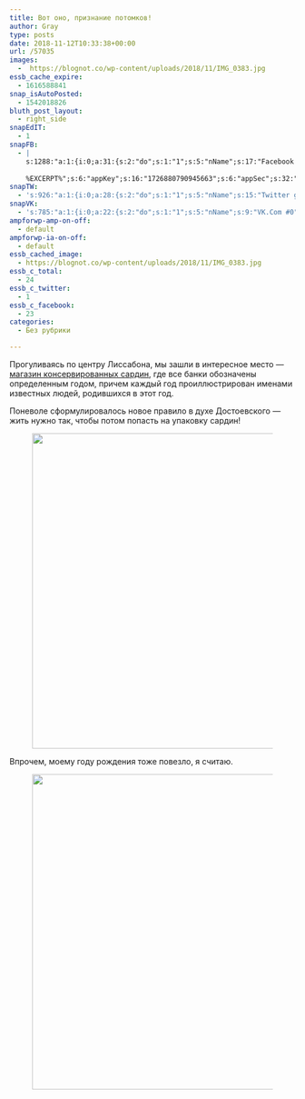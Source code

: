 ```yaml
---
title: Вот оно, признание потомков!
author: Gray
type: posts
date: 2018-11-12T10:33:38+00:00
url: /57035
images:
  -  https://blognot.co/wp-content/uploads/2018/11/IMG_0383.jpg
essb_cache_expire:
  - 1616588841
snap_isAutoPosted:
  - 1542018826
bluth_post_layout:
  - right_side
snapEdIT:
  - 1
snapFB:
  - |
    s:1288:"a:1:{i:0;a:31:{s:2:"do";s:1:"1";s:5:"nName";s:17:"Facebook personal";s:9:"msgFormat";s:20:"%TITLE%
    
    %EXCERPT%";s:6:"appKey";s:16:"1726880790945663";s:6:"appSec";s:32:"9915e38ff56996512e9713516c208c4d";s:8:"postType";s:1:"A";s:7:"fltrsOn";i:0;s:5:"fltrs";a:0:{}s:7:"proxyOn";i:0;s:7:"useSURL";i:0;s:1:"v";i:350;s:3:"tpt";s:0:"";s:11:"attachVideo";s:1:"N";s:6:"imgUpl";s:1:"T";s:10:"riComments";s:1:"1";s:12:"riCommentsAA";s:1:"1";s:4:"uMsg";s:0:"";s:11:"accessToken";s:173:"EAAYilsQdH38BAGbBWNeledCJfoCAbh3ym4AOo7xEODbekVAReIRhhi0LAnzPFNAwaat0Tr1xSJoAvsAFJk0GUGmV2bqZBhT8qI3VwPtz681jKSyEZAIsTKbzUciHsYWcVzInMTeIEJAXIR5anW46o6j9lA64XdLsvmYOjvegZDZD";s:8:"authUser";s:17:"10212468541884244";s:12:"authUserName";s:29:"Сергей Петренко";s:4:"pgID";s:32:"133222213376133_2181825261849141";s:9:"wpImgSize";s:4:"full";s:15:"pageAccessToken";s:176:"EAAYilsQdH38BAArYgqPRN5Wkz8N7LbEeqSIxC3YgROS4wqFWGbWukrZAbZC3z29OUDS9aG6y2h0W58mSyspXyC6aBd8RGJaMJlT7C9ortS4TT31ZBIvo0g5meW1hqZBhrwyhi1lmelpiXeH7UBmA6a6BHdHcPFBvFiL4WBZB4NwZDZD";s:8:"isPosted";s:1:"1";s:7:"postURL";s:62:"http://www.facebook.com/133222213376133/posts/2181825261849141";s:5:"pDate";s:19:"2018-11-12 10:33:43";s:9:"isAutoImg";s:1:"A";s:8:"imgToUse";s:0:"";s:9:"isAutoURL";s:1:"A";s:8:"urlToUse";s:0:"";s:4:"doFB";i:0;}}";
snapTW:
  - 's:926:"a:1:{i:0;a:28:{s:2:"do";s:1:"1";s:5:"nName";s:15:"Twitter gray_ru";s:9:"msgFormat";s:14:"%TITLE%  %URL%";s:6:"appKey";s:21:"TtnkhV5ieh7aGiSY4OoJQ";s:6:"appSec";s:41:"HFj5WK0WRg2zQs87LI37ZGRCriUhl7f6tO7YrFVuk";s:7:"fltrsOn";i:0;s:5:"fltrs";a:0:{}s:7:"proxyOn";i:0;s:7:"useSURL";i:0;s:1:"v";i:350;s:5:"twURL";s:27:"https://twitter.com/gray_ru";s:11:"accessToken";s:50:"8518642-cnreXiVT5UwLikpn799CLpoo1W61fufZeTA4z39PIi";s:14:"accessTokenSec";s:45:"36nJUfLC6ZS1VLbdK44CrCxDUIE5u1wYJEQCYnKoKXAUs";s:5:"tw140";i:0;s:10:"riComments";s:1:"1";s:11:"riCommentsM";s:1:"1";s:12:"riCommentsAA";s:1:"1";s:8:"attchImg";s:1:"1";s:9:"wpImgSize";s:4:"full";s:8:"isPosted";s:1:"1";s:4:"pgID";s:19:"1061930038554226688";s:7:"postURL";s:54:"https://twitter.com/gray_ru/status/1061930038554226688";s:5:"pDate";s:19:"2018-11-12 10:33:46";s:9:"isAutoImg";s:1:"A";s:8:"imgToUse";s:0:"";s:9:"isAutoURL";s:1:"A";s:8:"urlToUse";s:0:"";s:4:"doTW";i:0;}}";'
snapVK:
  - 's:785:"a:1:{i:0;a:22:{s:2:"do";s:1:"1";s:5:"nName";s:9:"VK.Com #0";s:9:"msgFormat";s:9:"%EXCERPT%";s:8:"postType";s:1:"I";s:7:"fltrsOn";i:0;s:5:"fltrs";a:0:{}s:7:"proxyOn";i:0;s:7:"useSURL";i:0;s:1:"v";i:350;s:3:"url";s:22:"https://vk.com/gray_ru";s:5:"appID";s:7:"2004042";s:4:"pgID";s:7:"gray_ru";s:8:"authResp";s:159:"https://oauth.vk.com/blank.html#access_token=7c266a94fb1122969e25b20763c347a5bc800e03810fc03ac8d80b4ada40944a2b4a9800ea2c258865182&expires_in=0&user_id=1003673";s:9:"wpImgSize";s:4:"full";s:12:"appAuthToken";s:85:"7c266a94fb1122969e25b20763c347a5bc800e03810fc03ac8d80b4ada40944a2b4a9800ea2c258865182";s:11:"appAuthUser";s:7:"1003673";s:7:"pgIntID";s:7:"1003673";s:9:"isAutoImg";s:1:"A";s:8:"imgToUse";s:0:"";s:9:"isAutoURL";s:1:"A";s:8:"urlToUse";s:0:"";s:4:"doVK";i:0;}}";'
ampforwp-amp-on-off:
  - default
ampforwp-ia-on-off:
  - default
essb_cached_image:
  - https://blognot.co/wp-content/uploads/2018/11/IMG_0383.jpg
essb_c_total:
  - 24
essb_c_twitter:
  - 1
essb_c_facebook:
  - 23
categories:
  - Без рубрики

---
```








Прогуливаясь по центру Лиссабона, мы зашли в интересное место — [магазин консервированных сардин][1], где все банки обозначены определенным годом, причем каждый год проиллюстрирован именами известных людей, родившихся в этот год.

Поневоле сформулировалось новое правило в духе Достоевского — жить нужно так, чтобы потом попасть на упаковку сардин!<figure class="wp-block-image">

<img data-attachment-id="57033" data-permalink="https://blognot.co/img_0383" data-orig-file="https://i1.wp.com/blognot.co/wp-content/uploads/2018/11/IMG_0383.jpg?fit=1280%2C960&ssl=1" data-orig-size="1280,960" data-comments-opened="1" data-image-meta="{&quot;aperture&quot;:&quot;1.8&quot;,&quot;credit&quot;:&quot;&quot;,&quot;camera&quot;:&quot;iPhone XS Max&quot;,&quot;caption&quot;:&quot;&quot;,&quot;created_timestamp&quot;:&quot;1541429637&quot;,&quot;copyright&quot;:&quot;&quot;,&quot;focal_length&quot;:&quot;4.25&quot;,&quot;iso&quot;:&quot;32&quot;,&quot;shutter_speed&quot;:&quot;0.01&quot;,&quot;title&quot;:&quot;&quot;,&quot;orientation&quot;:&quot;1&quot;}" data-image-title="IMG_0383" data-image-description="" data-medium-file="https://i1.wp.com/blognot.co/wp-content/uploads/2018/11/IMG_0383.jpg?fit=300%2C225&ssl=1" data-large-file="https://i1.wp.com/blognot.co/wp-content/uploads/2018/11/IMG_0383.jpg?fit=740%2C555&ssl=1" width="740" height="555" src="https://i1.wp.com/blognot.co/wp-content/uploads/2018/11/IMG_0383.jpg?resize=740%2C555&#038;ssl=1" alt="" class="wp-image-57033" srcset="https://i1.wp.com/blognot.co/wp-content/uploads/2018/11/IMG_0383.jpg?w=1280&ssl=1 1280w, https://i1.wp.com/blognot.co/wp-content/uploads/2018/11/IMG_0383.jpg?resize=300%2C225&ssl=1 300w, https://i1.wp.com/blognot.co/wp-content/uploads/2018/11/IMG_0383.jpg?resize=768%2C576&ssl=1 768w, https://i1.wp.com/blognot.co/wp-content/uploads/2018/11/IMG_0383.jpg?resize=1024%2C768&ssl=1 1024w, https://i1.wp.com/blognot.co/wp-content/uploads/2018/11/IMG_0383.jpg?resize=667%2C500&ssl=1 667w, https://i1.wp.com/blognot.co/wp-content/uploads/2018/11/IMG_0383.jpg?resize=800%2C600&ssl=1 800w, https://i1.wp.com/blognot.co/wp-content/uploads/2018/11/IMG_0383.jpg?w=1200&ssl=1 1200w" sizes="(max-width: 740px) 100vw, 740px" data-recalc-dims="1" /> </figure> 

Впрочем, моему году рождения тоже повезло, я считаю.<figure class="wp-block-image">

<img data-attachment-id="57034" data-permalink="https://blognot.co/img_0382" data-orig-file="https://i0.wp.com/blognot.co/wp-content/uploads/2018/11/IMG_0382.jpg?fit=1280%2C960&ssl=1" data-orig-size="1280,960" data-comments-opened="1" data-image-meta="{&quot;aperture&quot;:&quot;1.8&quot;,&quot;credit&quot;:&quot;&quot;,&quot;camera&quot;:&quot;iPhone XS Max&quot;,&quot;caption&quot;:&quot;&quot;,&quot;created_timestamp&quot;:&quot;1541429614&quot;,&quot;copyright&quot;:&quot;&quot;,&quot;focal_length&quot;:&quot;4.25&quot;,&quot;iso&quot;:&quot;25&quot;,&quot;shutter_speed&quot;:&quot;0.01&quot;,&quot;title&quot;:&quot;&quot;,&quot;orientation&quot;:&quot;1&quot;}" data-image-title="IMG_0382" data-image-description="" data-medium-file="https://i0.wp.com/blognot.co/wp-content/uploads/2018/11/IMG_0382.jpg?fit=300%2C225&ssl=1" data-large-file="https://i0.wp.com/blognot.co/wp-content/uploads/2018/11/IMG_0382.jpg?fit=740%2C555&ssl=1" width="740" height="555" src="https://i0.wp.com/blognot.co/wp-content/uploads/2018/11/IMG_0382.jpg?resize=740%2C555&#038;ssl=1" alt="" class="wp-image-57034" srcset="https://i0.wp.com/blognot.co/wp-content/uploads/2018/11/IMG_0382.jpg?w=1280&ssl=1 1280w, https://i0.wp.com/blognot.co/wp-content/uploads/2018/11/IMG_0382.jpg?resize=300%2C225&ssl=1 300w, https://i0.wp.com/blognot.co/wp-content/uploads/2018/11/IMG_0382.jpg?resize=768%2C576&ssl=1 768w, https://i0.wp.com/blognot.co/wp-content/uploads/2018/11/IMG_0382.jpg?resize=1024%2C768&ssl=1 1024w, https://i0.wp.com/blognot.co/wp-content/uploads/2018/11/IMG_0382.jpg?resize=667%2C500&ssl=1 667w, https://i0.wp.com/blognot.co/wp-content/uploads/2018/11/IMG_0382.jpg?resize=800%2C600&ssl=1 800w" sizes="(max-width: 740px) 100vw, 740px" data-recalc-dims="1" /> </figure>

 [1]: https://goo.gl/maps/XeEs3YdUkUM2